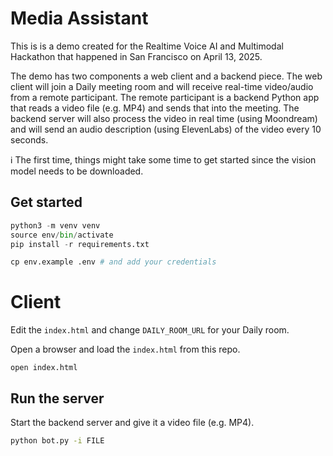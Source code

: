 # Media Assistant

This is is a demo created for the Realtime Voice AI and Multimodal Hackathon
that happened in San Francisco on April 13, 2025.

The demo has two components a web client and a backend piece. The web client
will join a Daily meeting room and will receive real-time video/audio from a
remote participant. The remote participant is a backend Python app that reads a
video file (e.g. MP4) and sends that into the meeting. The backend server will
also process the video in real time (using Moondream) and will send an audio
description (using ElevenLabs) of the video every 10 seconds.

ℹ️ The first time, things might take some time to get started since the vision
model needs to be downloaded.

## Get started

```python
python3 -m venv venv
source env/bin/activate
pip install -r requirements.txt

cp env.example .env # and add your credentials

```

# Client

Edit the `index.html` and change `DAILY_ROOM_URL` for your Daily room.

Open a browser and load the `index.html` from this repo.

```
open index.html
```

## Run the server

Start the backend server and give it a video file (e.g. MP4).

```bash
python bot.py -i FILE
```
